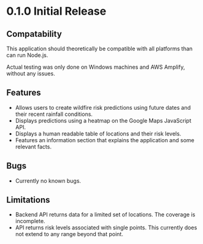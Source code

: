 # 0.1.0 Initial Release

## Compatability 

This application should theoretically be compatible with all platforms than can run Node.js. 

Actual testing was only done on Windows machines and AWS Amplify, without any issues.

## Features
- Allows users to create wildfire risk predictions using future dates and their recent rainfall conditions.
- Displays predictions using a heatmap on the Google Maps JavaScript API.
- Displays a human readable table of locations and their risk levels.
- Features an information section that explains the application and some relevant facts.

## Bugs
- Currently no known bugs.

## Limitations
- Backend API returns data for a limited set of locations. The coverage is incomplete.
- API returns risk levels associated with single points. This currently does not extend to any range beyond that point. 